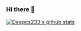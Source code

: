 ### Hi there 👋

<!--
**deepcs233/deepcs233** is a ✨ _special_ ✨ repository because its `README.md` (this file) appears on your GitHub profile.

Here are some ideas to get you started:

- 🔭 I’m currently working on ...
- 🌱 I’m currently learning ...
- 👯 I’m looking to collaborate on ...
- 🤔 I’m looking for help with ...
- 💬 Ask me about ...
- 📫 How to reach me: ...
- 😄 Pronouns: ...
- ⚡ Fun fact: ...
-->

[![Deepcs233's github stats](https://github-readme-stats.vercel.app/api?username=deepcs233&count_private=true)](https://github.com/anuraghazra/github-readme-stats)
